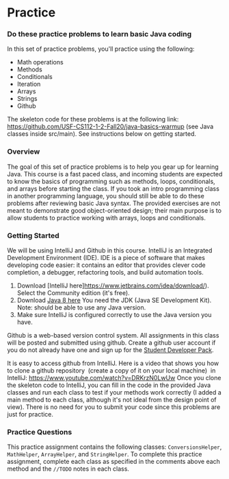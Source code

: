 Practice
========

### Do these practice problems to learn basic Java coding

In this set of practice problems, you'll practice using the following:

- Math operations
- Methods
- Conditionals
- Iteration
- Arrays
- Strings
- Github

The skeleton code for these problems is at the following link: https://github.com/USF-CS112-1-2-Fall20/java-basics-warmup (see Java classes inside src/main). See instructions below on getting started.

### Overview

The goal of this set of practice problems is to help you gear up for learning Java. This course is a fast paced class, and incoming students are expected to know the basics of programming such as methods, loops, conditionals, and arrays before starting the class. If you took an intro programming class in another programming language, you should still be able to do these problems after reviewing basic Java syntax. The provided exercises are not meant to demonstrate good object-oriented design; their main purpose is to allow students to practice working with arrays, loops and conditionals.  

### Getting Started
We will be using IntelliJ and Github in this course.
IntelliJ is an Integrated Development Environment (IDE). IDE is a piece of software that makes developing code easier: it contains an editor that provides clever code completion,  a debugger, refactoring tools, and build automation tools.

1. Download [IntelliJ here]https://www.jetbrains.com/idea/download/). Select the Community edition (it's free).
2. Download [Java 8 here](http://www.oracle.com/technetwork/java/javase/downloads/index.html) You need the JDK (Java SE Development Kit). Note: should be able to use any Java version.
3. Make sure IntelliJ  is configured correctly to use the Java version you have.

Github is a web-based version control system.  All assignments in this class will be posted and submitted using github. Create a github user account if you do not already have one and sign up for the [Student Developer Pack](https://education.github.com/pack).

It is easy to access github from IntelliJ. Here is a video that shows you how to clone a github repository  (create a copy of it on your local machine)  in IntelliJ: https://www.youtube.com/watch?v=DRKrzN0LwUw
Once you clone the skeleton code to IntelliJ, you can fill in the code in the provided Java classes and run each class to test if your methods work correctly (I added a main method to each class, although it's not ideal from the design point of view). There is no need for you to submit your code since this problems are just for practice.

### Practice Questions

This practice assignment contains the following classes: `ConversionsHelper`, `MathHelper`, `ArrayHelper`, and `StringHelper`. 
To complete this practice assignment, complete each class as specified in the comments above each method and the `//TODO` notes in each class. 


